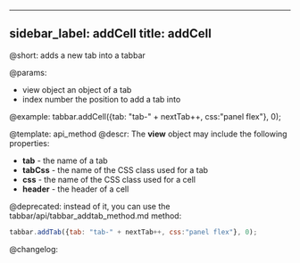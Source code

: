 
---
sidebar_label: addCell
title: addCell
---          

@short: adds a new tab into a tabbar


@params:
- view 		object		an object of a tab 
- index 	number		the position to add a tab into



@example:
tabbar.addCell({tab: "tab-" + nextTab++, css:"panel flex"}, 0);


@template: api_method
@descr:
The **view** object may include the following properties:

- **tab** - the name of a tab
- **tabCss** - the name of the CSS class used for a tab
- **css** - the name of the CSS class used for a cell
- **header** - the header of a cell

@deprecated: instead of it, you can use the tabbar/api/tabbar_addtab_method.md method:

~~~js
tabbar.addTab({tab: "tab-" + nextTab++, css:"panel flex"}, 0);
~~~


@changelog:


